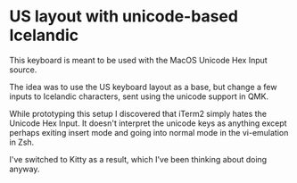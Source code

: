 # US layout with unicode-based Icelandic

This keyboard is meant to be used with the MacOS Unicode Hex Input source.

The idea was to use the US keyboard layout as a base, but change a few inputs to Icelandic characters, sent using the unicode support in QMK.

While prototyping this setup I discovered that iTerm2 simply hates the Unicode Hex Input. It doesn't interpret the unicode keys as anything except perhaps exiting insert mode and going into normal mode in the vi-emulation in Zsh.

I've switched to Kitty as a result, which I've been thinking about doing anyway.
